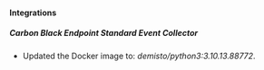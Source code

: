 #### Integrations
##### Carbon Black Endpoint Standard Event Collector
- Updated the Docker image to: *demisto/python3:3.10.13.88772*.
